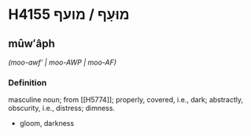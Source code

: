 # H4155 מוּעָף / מועף

## mûwʻâph

_(moo-awf' | moo-AWP | moo-AF)_

### Definition

masculine noun; from [[H5774]]; properly, covered, i.e., dark; abstractly, obscurity, i.e., distress; dimness.

- gloom, darkness

